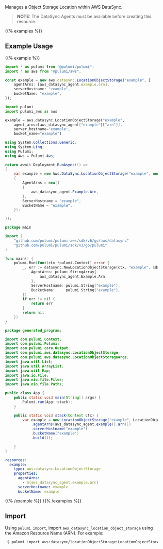 Manages a Object Storage Location within AWS DataSync.

> **NOTE:** The DataSync Agents must be available before creating this resource.

{{% examples %}}
## Example Usage
{{% example %}}

```typescript
import * as pulumi from "@pulumi/pulumi";
import * as aws from "@pulumi/aws";

const example = new aws.datasync.LocationObjectStorage("example", {
    agentArns: [aws_datasync_agent.example.arn],
    serverHostname: "example",
    bucketName: "example",
});
```
```python
import pulumi
import pulumi_aws as aws

example = aws.datasync.LocationObjectStorage("example",
    agent_arns=[aws_datasync_agent["example"]["arn"]],
    server_hostname="example",
    bucket_name="example")
```
```csharp
using System.Collections.Generic;
using System.Linq;
using Pulumi;
using Aws = Pulumi.Aws;

return await Deployment.RunAsync(() => 
{
    var example = new Aws.DataSync.LocationObjectStorage("example", new()
    {
        AgentArns = new[]
        {
            aws_datasync_agent.Example.Arn,
        },
        ServerHostname = "example",
        BucketName = "example",
    });

});
```
```go
package main

import (
	"github.com/pulumi/pulumi-aws/sdk/v6/go/aws/datasync"
	"github.com/pulumi/pulumi/sdk/v3/go/pulumi"
)

func main() {
	pulumi.Run(func(ctx *pulumi.Context) error {
		_, err := datasync.NewLocationObjectStorage(ctx, "example", &datasync.LocationObjectStorageArgs{
			AgentArns: pulumi.StringArray{
				aws_datasync_agent.Example.Arn,
			},
			ServerHostname: pulumi.String("example"),
			BucketName:     pulumi.String("example"),
		})
		if err != nil {
			return err
		}
		return nil
	})
}
```
```java
package generated_program;

import com.pulumi.Context;
import com.pulumi.Pulumi;
import com.pulumi.core.Output;
import com.pulumi.aws.datasync.LocationObjectStorage;
import com.pulumi.aws.datasync.LocationObjectStorageArgs;
import java.util.List;
import java.util.ArrayList;
import java.util.Map;
import java.io.File;
import java.nio.file.Files;
import java.nio.file.Paths;

public class App {
    public static void main(String[] args) {
        Pulumi.run(App::stack);
    }

    public static void stack(Context ctx) {
        var example = new LocationObjectStorage("example", LocationObjectStorageArgs.builder()        
            .agentArns(aws_datasync_agent.example().arn())
            .serverHostname("example")
            .bucketName("example")
            .build());

    }
}
```
```yaml
resources:
  example:
    type: aws:datasync:LocationObjectStorage
    properties:
      agentArns:
        - ${aws_datasync_agent.example.arn}
      serverHostname: example
      bucketName: example
```
{{% /example %}}
{{% /examples %}}

## Import

Using `pulumi import`, import `aws_datasync_location_object_storage` using the Amazon Resource Name (ARN). For example:

```sh
 $ pulumi import aws:datasync/locationObjectStorage:LocationObjectStorage example arn:aws:datasync:us-east-1:123456789012:location/loc-12345678901234567
```
 